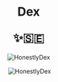 <h1 align="center"> Dex <br><p></p> ✨🇸🇪 </h1>
<p align="center"> <img src="https://komarev.com/ghpvc/?username=HonestlyDex&label=Profile%20views&color=e609ed&style=flat" alt="HonestlyDex"/></p>
<p align="center">&nbsp;<img align="center" src="https://github-readme-stats.vercel.app/api?username=HonestlyDex&show_icons=true&theme=dark&locale=en" alt="HonestlyDex"/></p>

<!--
**HonestlyDex/HonestlyDex** is a ✨ _special_ ✨ repository because its `README.md` (this file) appears on your GitHub profile.

Here are some ideas to get you started:

- 🔭 I’m currently working on ...
- 🌱 I’m currently learning ...
- 👯 I’m looking to collaborate on ...
- 🤔 I’m looking for help with ...
- 💬 Ask me about ...
- 📫 How to reach me: ...
- 😄 Pronouns: ...
- ⚡ Fun fact: ...
-->

